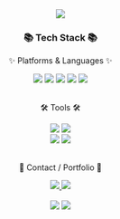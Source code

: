 <div align=center>
	<img src="https://capsule-render.vercel.app/api?type=waving&color=auto&height=200&section=header&text=zzaerynn%20Github!&fontSize=90" />	
</div>
<div align=center>
	<h3>📚 Tech Stack 📚</h3>
	<p>✨ Platforms & Languages ✨</p>
</div>
<div align="center">
  <img src="https://img.shields.io/badge/Python-3776AB?style=flat&logo=Conda-Forge&logoColor=white" />
	<img src="https://img.shields.io/badge/Java-007396?style=flat&logo=Conda-Forge&logoColor=white" />
	<img src="https://img.shields.io/badge/HTML5-E34F26?style=flat&logo=HTML5&logoColor=white" />
	<img src="https://img.shields.io/badge/CSS3-1572B6?style=flat&logo=CSS3&logoColor=white" />
	<img src="https://img.shields.io/badge/JavaScript-F7DF1E?style=flat&logo=JavaScript&logoColor=white" />
	<br>
</div>
<br>
<div align=center>
	<p>🛠 Tools 🛠</p>
</div>
<div align="center">
	<img src="https://img.shields.io/badge/Eclipse%20IDE-2C2255?style=flat&logo=EclipseIDE&logoColor=white" />
	<img src="https://img.shields.io/badge/Visual%20Studio%20Code-007ACC?style=flat&logo=VisualStudioCode&logoColor=white" />
	<br>
	<img src="https://img.shields.io/badge/AWS-232F3E?style=flat&logo=AmazonAWS&logoColor=white" />
	<img src="https://img.shields.io/badge/GitHub-181717?style=flat&logo=GitHub&logoColor=white" />
</div>
<br>
<div align="center">
	<p>🎨 Contact / Portfolio 🎨</p>
</div>
<div align=center>
	<a href="mailto:hyerinchoi2178@gmail.com">
		<img src="https://img.shields.io/badge/Gmail-EA4335?style=flat&logo=Gmail&logoColor=white" />
	</a>
	<a href="https://zzaerynn.notion.site/I-am-growing-everyday-92d7b2c7f4de4d3197a5798bae786e73">
		<img src="https://img.shields.io/badge/Notion-000000?style=flat&logo=Notion&logoColor=white" />
	</a>
	<br>
</div>
<div align="center">
	<br>
<img src="https://github-readme-stats.vercel.app/api/top-langs/?username=zzaerynn&layout=compact">
<img src="https://github-readme-stats.vercel.app/api?username=zzaerynn&show_icons=true">

<!--[Taehyun's GitHub Contributor stats](https://github-contributor-stats.vercel.app/api?username=zzaerynn) -->

<br>
<!--<p>🏆 Baekjoon solved rank 🏆</p>-->
	
<!--[![Solved.ac Profile](http://mazassumnida.wtf/api/v2/generate_badge?boj=kycasdzxc)](https://solved.ac/kycasdzxc)-->
</div>
